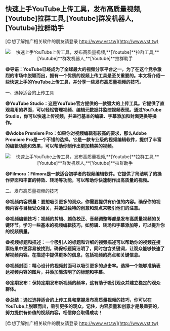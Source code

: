 ## **快速上手YouTube上传工具，发布高质量视频,**[Youtube]**拉群工具,**[Youtube]**群发机器人,**[Youtube]**拉群助手**

[😍想了解推广相关软件的朋友请登录 http://www.vst.tw](http://www.vst.tw)

 <center><img src="https://vst.tw/MP4/tuiguang/png/0.png" alt="快速上手YouTube上传工具，发布高质量视频,**[Youtube]**拉群工具,**[Youtube]**群发机器人,**[Youtube]**拉群助手"></center>

**😄导语：YouTube已经成为了全球最大的视频分享平台之一，为了在这个竞争激烈的市场中脱颖而出，拥有一个优质的视频上传工具是至关重要的。本文将介绍一些快速上手的YouTube上传工具，并分享一些发布高质量视频的技巧。**

一、选择适合的上传工具

**😄YouTube Studio：这是YouTube官方提供的一款强大的上传工具。它提供了直观易用的界面，可以轻松管理视频、编辑元数据并监控视频表现。通过YouTube Studio，你可以快速上传视频，并进行基本的编辑、字幕添加和封面更换等操作。**

**😄Adobe Premiere Pro：如果你对视频编辑有较高的要求，那么Adobe Premiere Pro是一个不错的选择。它是一款专业级的视频编辑软件，提供了丰富的编辑功能和效果，可以帮助你制作出更加精美的视频。**

 <center><img src="https://vst.tw/MP4/tuiguang/png/2.png" alt="快速上手YouTube上传工具，发布高质量视频,**[Youtube]**拉群工具,**[Youtube]**群发机器人,**[Youtube]**拉群助手"></center>

**😄Filmora：Filmora是一款适合初学者的视频编辑软件。它提供了简洁明了的操作界面和丰富的特效、转场等功能，可以帮助你快速制作出高质量的视频。**

二、发布高质量视频的技巧

**😄视频内容质量：要想吸引更多的观众，你需要提供有价值的内容。确保你的视频内容与目标受众相关，并通过独特的创意和观点来吸引他们的注意。**

**😄视频编辑技巧：视频的剪辑、颜色校正、音频调整等都是发布高质量视频的关键环节。学习一些基本的视频编辑技巧，如剪辑、转场和字幕添加等，可以提升你的视频质量。**

**😄视频标题和描述：一个吸引人的标题和详细的视频描述可以帮助你的视频在搜索结果中更容易被找到。确保标题简洁明了，同时包含关键词，让观众能够快速了解视频内容。在描述中提供更多的信息，包括视频的亮点和关键信息。**

**😄视频封面：精心设计的视频封面可以吸引更多的点击率。选择一个能够准确表达视频内容的图片，并添加简洁明了的标题和字幕。**

**😄定期发布：保持定期发布新视频的频率，这有助于吸引观众并建立稳定的观众群体。**

**😄总结：通过选择适合的上传工具和掌握发布高质量视频的技巧，你可以在YouTube上脱颖而出，吸引更多的观众。记住，内容质量和创意才是最重要的，努力提供有价值的视频内容，相信你会取得成功！**

[😍想了解推广相关软件的朋友请登录 http://www.vst.tw](http://www.vst.tw)



